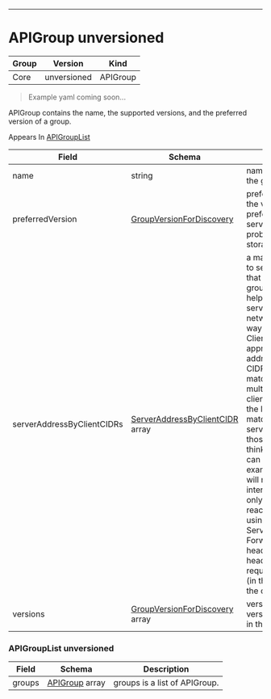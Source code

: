 

-----------
# APIGroup unversioned

Group        | Version     | Kind
------------ | ---------- | -----------
Core | unversioned | APIGroup







> Example yaml coming soon...


APIGroup contains the name, the supported versions, and the preferred version of a group.

<aside class="notice">
Appears In <a href="#apigrouplist-unversioned">APIGroupList</a> </aside>

Field        | Schema     | Description
------------ | ---------- | -----------
name | string | name is the name of the group.
preferredVersion | [GroupVersionForDiscovery](#groupversionfordiscovery-unversioned) | preferredVersion is the version preferred by the API server, which probably is the storage version.
serverAddressByClientCIDRs | [ServerAddressByClientCIDR](#serveraddressbyclientcidr-unversioned) array | a map of client CIDR to server address that is serving this group. This is to help clients reach servers in the most network-efficient way possible. Clients can use the appropriate server address as per the CIDR that they match. In case of multiple matches, clients should use the longest matching CIDR. The server returns only those CIDRs that it thinks that the client can match. For example: the master will return an internal IP CIDR only, if the client reaches the server using an internal IP. Server looks at X-Forwarded-For header or X-Real-Ip header or request.RemoteAddr (in that order) to get the client IP.
versions | [GroupVersionForDiscovery](#groupversionfordiscovery-unversioned) array | versions are the versions supported in this group.


### APIGroupList unversioned



Field        | Schema     | Description
------------ | ---------- | -----------
groups | [APIGroup](#apigroup-unversioned) array | groups is a list of APIGroup.





